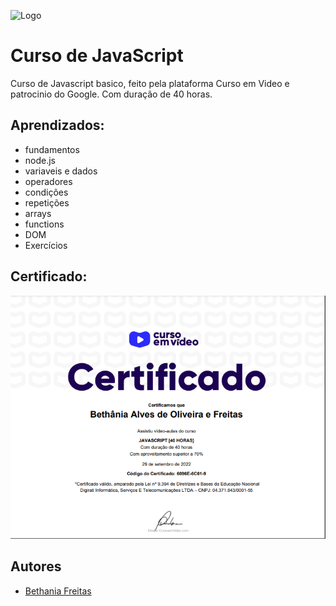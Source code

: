 
![Logo](https://www.cursoemvideo.com/wp-content/uploads/2019/08/cursoemvideo-logo.png)
# Curso de JavaScript

Curso de Javascript basico, feito pela plataforma Curso em Video e patrocinio do Google. Com duração de 40 horas.

## Aprendizados:
- fundamentos
- node.js
- variaveis e dados
- operadores
- condições
- repetições
- arrays
- functions
- DOM
- Exercícios



## Certificado:

![Certificado](screenshot.png)


## Autores

- [Bethania Freitas](https://github.com/Bethania-Freitas)

